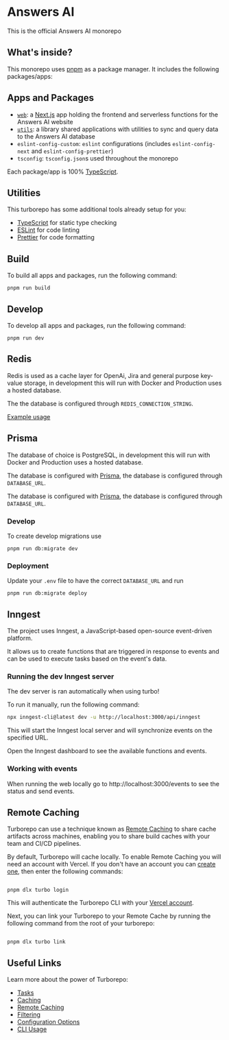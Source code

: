 # Answers AI

This is the official Answers AI monorepo

## What's inside?

This monorepo uses [pnpm](https://pnpm.io) as a package manager. It includes the following packages/apps:

## Apps and Packages

- [`web`](./packages/web/README.md): a [Next.js](https://nextjs.org/) app holding the frontend and serverless functions for the Answers AI website
- [`utils`](./packages/utils/README.md): a library shared applications with utilities to sync and query data to the Answers AI database
- `eslint-config-custom`: `eslint` configurations (includes `eslint-config-next` and `eslint-config-prettier`)
- `tsconfig`: `tsconfig.json`s used throughout the monorepo

Each package/app is 100% [TypeScript](https://www.typescriptlang.org/).

## Utilities

This turborepo has some additional tools already setup for you:

- [TypeScript](https://www.typescriptlang.org/) for static type checking
- [ESLint](https://eslint.org/) for code linting
- [Prettier](https://prettier.io) for code formatting

## Build

To build all apps and packages, run the following command:

```
pnpm run build
```

## Develop

To develop all apps and packages, run the following command:

```
pnpm run dev
```

## Redis

Redis is used as a cache layer for OpenAi, Jira and general purpose key-value storage, in development this will run with Docker and Production uses a hosted database.

The the database is configured through `REDIS_CONNECTION_STRING`.

[Example usage](packages/utils/src/redisLoader.ts)

## Prisma

The database of choice is PostgreSQL, in development this will run with Docker and Production uses a hosted database.

The database is configured with [Prisma](https://www.prisma.io/), the database is configured through `DATABASE_URL`.

The database is configured with [Prisma](https://www.prisma.io/), the database is configured through `DATABASE_URL`.

### Develop

To create develop migrations use

```
pnpm run db:migrate dev
```

### Deployment

Update your `.env` file to have the correct `DATABASE_URL` and run

```
pnpm run db:migrate deploy
```

## Inngest

The project uses Inngest, a JavaScript-based open-source event-driven platform.

It allows us to create functions that are triggered in response to events and can be used to execute tasks based on the event's data.

### Running the dev Inngest server

The dev server is ran automatically when using turbo!

To run it manually, run the following command:

```bash
npx inngest-cli@latest dev -u http://localhost:3000/api/inngest
```

This will start the Inngest local server and will synchronize events on the specified URL.

Open the Inngest dashboard to see the available functions and events.

### Working with events

When running the web locally go to http://localhost:3000/events to see the status and send events.

## Remote Caching

Turborepo can use a technique known as [Remote Caching](https://turbo.build/repo/docs/core-concepts/remote-caching) to share cache artifacts across machines, enabling you to share build caches with your team and CI/CD pipelines.

By default, Turborepo will cache locally. To enable Remote Caching you will need an account with Vercel. If you don't have an account you can [create one](https://vercel.com/signup), then enter the following commands:

```

pnpm dlx turbo login

```

This will authenticate the Turborepo CLI with your [Vercel account](https://vercel.com/docs/concepts/personal-accounts/overview).

Next, you can link your Turborepo to your Remote Cache by running the following command from the root of your turborepo:

```

pnpm dlx turbo link

```

## Useful Links

Learn more about the power of Turborepo:

- [Tasks](https://turbo.build/repo/docs/core-concepts/monorepos/running-tasks)
- [Caching](https://turbo.build/repo/docs/core-concepts/caching)
- [Remote Caching](https://turbo.build/repo/docs/core-concepts/remote-caching)
- [Filtering](https://turbo.build/repo/docs/core-concepts/monorepos/filtering)
- [Configuration Options](https://turbo.build/repo/docs/reference/configuration)
- [CLI Usage](https://turbo.build/repo/docs/reference/command-line-reference)

```

```
